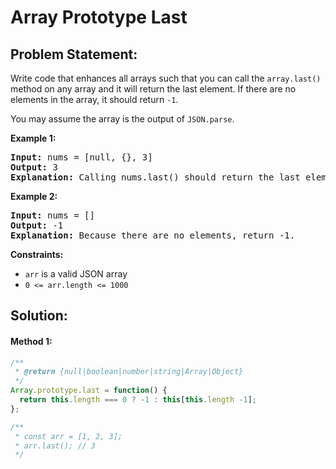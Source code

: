 # Array Prototype Last

## Problem Statement:

Write code that enhances all arrays such that you can call the `array.last()` method on any array and it will return the last element. If there are no elements in the array, it should return `-1`.

You may assume the array is the output of `JSON.parse`.

**Example 1:**

<pre><strong>Input:</strong> nums = [null, {}, 3]
<strong>Output:</strong> 3
<strong>Explanation:</strong> Calling nums.last() should return the last element: 3.
</pre>

**Example 2:**

<pre><strong>Input:</strong> nums = []
<strong>Output:</strong> -1
<strong>Explanation:</strong> Because there are no elements, return -1.
</pre>

**Constraints:**

* `arr` is a valid JSON array
* `0 <= arr.length <= 1000`

## Solution:

#### Method 1:

```javascript
/**
 * @return {null|boolean|number|string|Array|Object}
 */
Array.prototype.last = function() {
  return this.length === 0 ? -1 : this[this.length -1];
};

/**
 * const arr = [1, 2, 3];
 * arr.last(); // 3
 */
```
